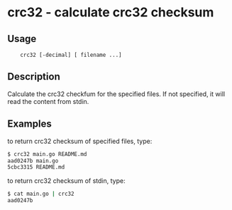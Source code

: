 crc32 - calculate crc32 checksum
================================

## Usage
```
	crc32 [-decimal] [ filename ...]
```

## Description

Calculate the crc32 checkfum for the specified files. If not specified, it will
read the content from stdin.

## Examples
to return crc32 checksum of specified files, type:
```sh
$ crc32 main.go README.md
aad0247b main.go
5cbc3315 README.md
```
to return crc32 checksum of stdin, type:

```sh
$ cat main.go | crc32
aad0247b
```

